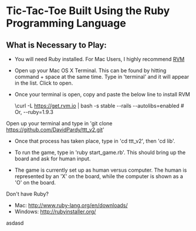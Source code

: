 Tic-Tac-Toe Built Using the Ruby Programming Language
========
What is Necessary to Play:
--------
+ You will need Ruby installed. For Mac Users, I highly recommend [RVM](https://rvm.io/)
+ Open up your Mac OS X Terminal. This can be found by hitting command + space at the same time. Type in 'terminal' and it will appear in the list. Click to open.
+ Once your terminal is open, copy and paste the below line to install RVM

	\curl -L https://get.rvm.io | bash -s stable --rails --autolibs=enabled # Or, --ruby=1.9.3

Open up your terminal and type in 'git clone https://github.com/DavidPardy/ttt_v2.git'

- Once that process has taken place, type in 'cd ttt_v2', then 'cd lib'.

- To run the game, type in 'ruby start_game.rb'. This should bring up the board and ask for human input.

- The game is currently set up as human versus computer. The human is represented by an 'X' on the board, while the computer is shown as a 'O' on the board.

Don't have Ruby?
- Mac: http://www.ruby-lang.org/en/downloads/
- Windows: http://rubyinstaller.org/

asdasd